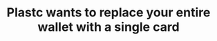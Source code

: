 ---
categories: all_articles articles
provider_display: "www.theverge.com"
provider_name: "www.theverge.com"
favicon_url: http://cdn0.vox-cdn.com/images/verge/favicon.vc44a54f.ico
title: "Plastc wants to replace your entire wallet with a single card"
published: 2014-10-07
source: http://www.theverge.com/2014/10/7/6926669/plastc-wants-to-replace-your-entire-wallet-with-a-single-card
thumbnail: http://www.theverge.com/chorus_images/41080864/cinema/xxl/1412636068
---